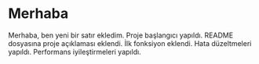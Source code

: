 # Merhaba
Merhaba, ben yeni bir satır ekledim.
Proje başlangıcı yapıldı.
README dosyasına proje açıklaması eklendi.
İlk fonksiyon eklendi.
Hata düzeltmeleri yapıldı.
Performans iyileştirmeleri yapıldı.
